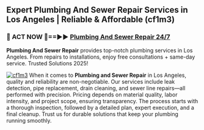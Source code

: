 ## Expert Plumbing And Sewer Repair Services in Los Angeles | Reliable & Affordable (cf1m3)  

<h3>🚿 ACT NOW 🌟==►► <a href="https://tinyurl.com/2ne6vx2x" rel="nofollow">Plumbing And Sewer Repair 24/7</a></h3>

**Plumbing And Sewer Repair** provides top-notch plumbing services in Los Angeles. From repairs to installations, enjoy free consultations + same-day service. Trusted Solutions 2025!

[![cf1m3](https://i.imgur.com/4PFF4AK.jpeg)](https://tinyurl.com/2ne6vx2x)
When it comes to **Plumbing and Sewer Repair** in Los Angeles, quality and reliability are non-negotiable. Our services include leak detection, pipe replacement, drain cleaning, and sewer line repairs—all performed with precision. Pricing depends on material quality, labor intensity, and project scope, ensuring transparency. The process starts with a thorough inspection, followed by a detailed plan, expert execution, and a final cleanup. Trust us for durable solutions that keep your plumbing running smoothly.